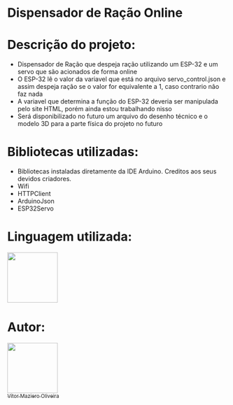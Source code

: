 # Dispensador de Ração Online
# Descrição do projeto:
-  Dispensador de Ração que despeja ração utilizando um ESP-32 e um servo que são acionados de forma online
-  O ESP-32 lê o valor da variavel que está no arquivo servo_control.json e assim despeja ração se o valor for equivalente a 1, caso contrario não faz nada
-  A variavel que determina a função do ESP-32 deveria ser manipulada pelo site HTML, porém ainda estou trabalhando nisso
-  Será disponibilizado no futuro um arquivo do desenho técnico e o modelo 3D para a parte física do projeto no futuro

# Bibliotecas utilizadas:
- Bibliotecas instaladas diretamente da IDE Arduino. Creditos aos seus devidos criadores.
- Wifi
- HTTPClient
- ArduinoJson
- ESP32Servo

# Linguagem utilizada:
<img src="https://cdn.jsdelivr.net/gh/devicons/devicon@latest/icons/arduino/arduino-original.svg" width="115" height="115"/>

# Autor:

[<img loading="lazy" src="https://avatars.githubusercontent.com/u/110566021?v=4" width=115><br><sub>Vítor Maziero Oliveira</sub>](https://github.com/vitor-m-o)
